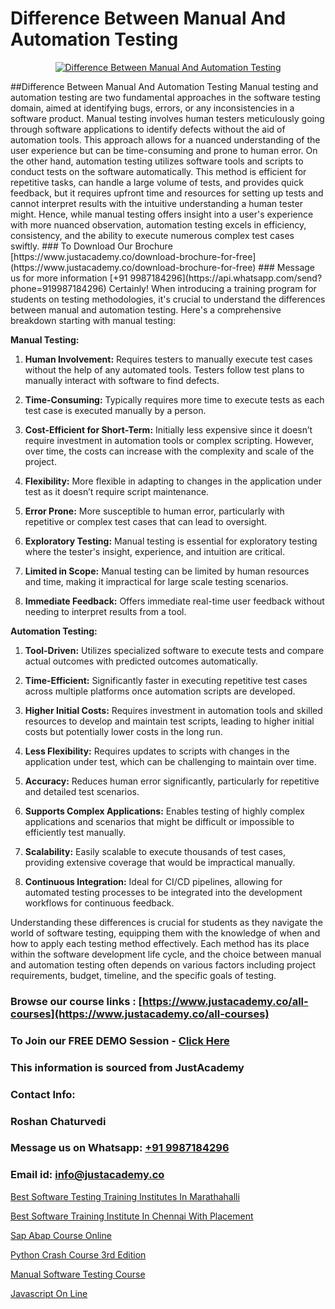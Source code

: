 # Difference Between Manual And Automation Testing

<p align="center">
  <a href="https://justacademy.co/program-detail/software-testing">
    <img src="https://justacademy.co/storage2/program_images/1704700438.webp" alt="Difference Between Manual And Automation Testing">
  </a>
</p>
##Difference Between Manual And Automation Testing
Manual testing and automation testing are two fundamental approaches in the software testing domain, aimed at identifying bugs, errors, or any inconsistencies in a software product. Manual testing involves human testers meticulously going through software applications to identify defects without the aid of automation tools. This approach allows for a nuanced understanding of the user experience but can be time-consuming and prone to human error. On the other hand, automation testing utilizes software tools and scripts to conduct tests on the software automatically. This method is efficient for repetitive tasks, can handle a large volume of tests, and provides quick feedback, but it requires upfront time and resources for setting up tests and cannot interpret results with the intuitive understanding a human tester might. Hence, while manual testing offers insight into a user's experience with more nuanced observation, automation testing excels in efficiency, consistency, and the ability to execute numerous complex test cases swiftly.
### To Download Our Brochure [https://www.justacademy.co/download-brochure-for-free](https://www.justacademy.co/download-brochure-for-free)
### Message us for more information [+91 9987184296](https://api.whatsapp.com/send?phone=919987184296)
Certainly! When introducing a training program for students on testing methodologies, it's crucial to understand the differences between manual and automation testing. Here's a comprehensive breakdown starting with manual testing:

**Manual Testing:**

1) **Human Involvement:** Requires testers to manually execute test cases without the help of any automated tools. Testers follow test plans to manually interact with software to find defects.

2) **Time-Consuming:** Typically requires more time to execute tests as each test case is executed manually by a person.

3) **Cost-Efficient for Short-Term:** Initially less expensive since it doesn’t require investment in automation tools or complex scripting. However, over time, the costs can increase with the complexity and scale of the project.

4) **Flexibility:** More flexible in adapting to changes in the application under test as it doesn’t require script maintenance.

5) **Error Prone:** More susceptible to human error, particularly with repetitive or complex test cases that can lead to oversight.

6) **Exploratory Testing:** Manual testing is essential for exploratory testing where the tester's insight, experience, and intuition are critical.

7) **Limited in Scope:** Manual testing can be limited by human resources and time, making it impractical for large scale testing scenarios.

8) **Immediate Feedback:** Offers immediate real-time user feedback without needing to interpret results from a tool.

**Automation Testing:**

1) **Tool-Driven:** Utilizes specialized software to execute tests and compare actual outcomes with predicted outcomes automatically.

2) **Time-Efficient:** Significantly faster in executing repetitive test cases across multiple platforms once automation scripts are developed.

3) **Higher Initial Costs:** Requires investment in automation tools and skilled resources to develop and maintain test scripts, leading to higher initial costs but potentially lower costs in the long run.

4) **Less Flexibility:** Requires updates to scripts with changes in the application under test, which can be challenging to maintain over time.

5) **Accuracy:** Reduces human error significantly, particularly for repetitive and detailed test scenarios.

6) **Supports Complex Applications:** Enables testing of highly complex applications and scenarios that might be difficult or impossible to efficiently test manually.

7) **Scalability:** Easily scalable to execute thousands of test cases, providing extensive coverage that would be impractical manually.

8) **Continuous Integration:** Ideal for CI/CD pipelines, allowing for automated testing processes to be integrated into the development workflows for continuous feedback.

Understanding these differences is crucial for students as they navigate the world of software testing, equipping them with the knowledge of when and how to apply each testing method effectively. Each method has its place within the software development life cycle, and the choice between manual and automation testing often depends on various factors including project requirements, budget, timeline, and the specific goals of testing.

### Browse our course links : [https://www.justacademy.co/all-courses](https://www.justacademy.co/all-courses) 
### To Join our FREE DEMO Session - [Click Here](https://www.justacademy.co/register-for-course-demo)


### This information is sourced from JustAcademy
### Contact Info:
### Roshan Chaturvedi
### Message us on Whatsapp: [+91 9987184296](https://api.whatsapp.com/send?phone=919987184296)
### Email id: [info@justacademy.co](mailto:info@justacademy.co)
                
[Best Software Testing Training Institutes In Marathahalli](https://www.linkedin.com/pulse/best-software-testing-training-institutes-chule?trackingId=j8LnQyraRiGjW5mJE273Xw%3D%3D&lipi=urn%3Ali%3Apage%3Ad_flagship3_company_admin%3B8iJAXExGSpWzkSgodJb9Bg%3D%3D)

[Best Software Training Institute In Chennai With Placement](https://www.linkedin.com/pulse/best-software-training-institute-chennai-placement-ck1tc?trackingId=w9irY56bP4EgtZX5FV9Gcg%3D%3D&lipi=urn%3Ali%3Apage%3Ad_flagship3_company_admin%3BH6KMNh6EQhC0bc0MnOGqbQ%3D%3D)

[Sap Abap Course Online](https://medium.com/@abhidnya.1068/sap-abap-course-online-98313ab2746d)

[Python Crash Course 3rd Edition](https://medium.com/@shivamja27/python-crash-course-3rd-edition-6e71a1b2099b)

[Manual Software Testing Course](https://justacademyin.github.io/justacademy/manual-software-testing-course)

[Javascript On Line](https://justacademyin.github.io/justacademy/javascript-on-line)


